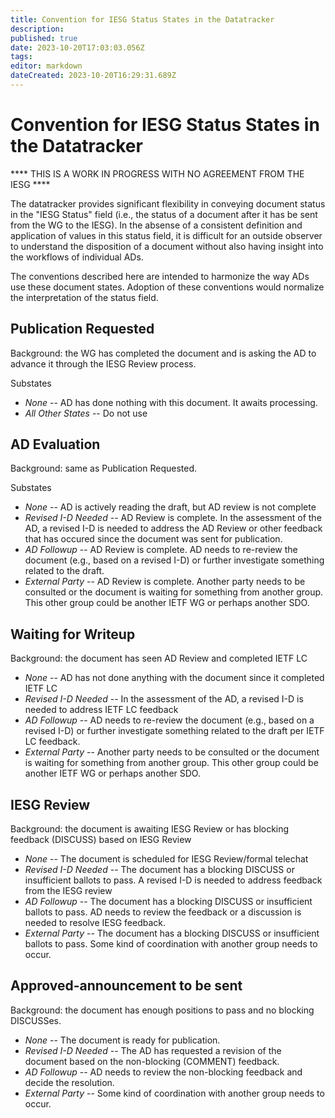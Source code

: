 ```yaml
---
title: Convention for IESG Status States in the Datatracker
description: 
published: true
date: 2023-10-20T17:03:03.056Z
tags: 
editor: markdown
dateCreated: 2023-10-20T16:29:31.689Z
---
```


# Convention for IESG Status States in the Datatracker

**** THIS IS A WORK IN PROGRESS WITH NO AGREEMENT FROM THE IESG ****

The datatracker provides significant flexibility in conveying document status in the "IESG Status" field (i.e., the status of a document after it has be sent from the WG to the IESG).  In the absense of a consistent definition and application of values in this status field, it is difficult for an outside observer to understand the disposition of a document without also having insight into the workflows of individual ADs.

The conventions described here are intended to harmonize the way ADs use these document states.  Adoption of these conventions would normalize the interpretation of the status field.

## Publication Requested

Background: the WG has completed the document and is asking the AD to advance it through the IESG Review process.

Substates
* *None* -- AD has done nothing with this document.  It awaits processing.
* *All Other States* -- Do not use


## AD Evaluation

Background: same as Publication Requested.

Substates
* *None* -- AD is actively reading the draft, but AD review is not complete
* *Revised I-D Needed* -- AD Review is complete.  In the assessment of the AD, a revised I-D is needed to address the AD Review or other feedback that has occured since the document was sent for publication.
* *AD Followup* -- AD Review is complete.  AD needs to re-review the document (e.g., based on a revised I-D) or further investigate something related to the draft.
* *External Party* -- AD Review is complete.  Another party needs to be consulted or the document is waiting for something from another group.  This other group could be another IETF WG or perhaps another SDO.

## Waiting for Writeup

Background: the document has seen AD Review and completed IETF LC

* *None* -- AD has not done anything with the document since it completed IETF LC
* *Revised I-D Needed* -- In the assessment of the AD, a revised I-D is needed to address IETF LC feedback
* *AD Followup* -- AD needs to re-review the document (e.g., based on a revised I-D) or further investigate something related to the draft per IETF LC feedback.
* *External Party* -- Another party needs to be consulted or the document is waiting for something from another group.  This other group could be another IETF WG or perhaps another SDO.

## IESG Review

Background: the document is awaiting IESG Review or has blocking feedback (DISCUSS) based on IESG Review

* *None* -- The document is scheduled for IESG Review/formal telechat
* *Revised I-D Needed* -- The document has a blocking DISCUSS or insufficient ballots to pass. A revised I-D is needed to address feedback from the IESG review
* *AD Followup* -- The document has a blocking DISCUSS or insufficient ballots to pass.  AD needs to review the feedback or a discussion is needed to resolve IESG feedback.
* *External Party* -- The document has a blocking DISCUSS or insufficient ballots to pass.  Some kind of coordination with another group needs to occur.

## Approved-announcement to be sent

Background: the document has enough positions to pass and no blocking DISCUSSes.  

* *None* -- The document is ready for publication.  
* *Revised I-D Needed* -- The AD has requested a revision of the document based on the non-blocking (COMMENT) feedback.
* *AD Followup* -- AD needs to review the non-blocking feedback and decide the resolution.
* *External Party* -- Some kind of coordination with another group needs to occur.

